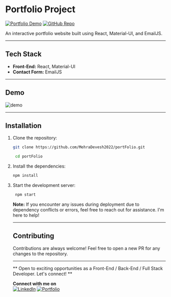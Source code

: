  # Portfolio Project

[![Portfolio Demo](https://img.shields.io/badge/View-Demo-blue)](https://iam-devesh.tech/)
[![GitHub Repo](https://img.shields.io/badge/GitHub-Repo-green)](https://github.com/MehraDevesh2022/portFolio)

An interactive portfolio website built using React, Material-UI, and EmailJS.

---
## Tech Stack

- **Front-End:** React, Material-UI
- **Contact Form:** EmailJS

---
## Demo


![demo](https://github.com/MehraDevesh2022/portFolio/assets/96515074/2a4cb5ee-5cc7-4f43-987e-3259747591f4)

---
## Installation

1. Clone the repository:

   ```bash
   git clone https://github.com/MehraDevesh2022/portFolio.git

    cd portFolio
    ```
2. Install the dependencies:

   ```bash
   npm install
   ```
3. Start the development server:

   ```bash
    npm start
    ```

    **Note:** If you encounter any issues during deployment due to dependency conflicts or errors, feel free to reach out for assistance. I'm here to help!

     ---
     ## Contributing

    Contributions are always welcome! Feel free to open a new PR for any changes to the repository. 

     ---
    ** Open to exciting opportunities as a Front-End / Back-End / Full Stack Developer. Let's connect! **
      
    **Connect with me on** <br>
    [![LinkedIn](https://img.shields.io/badge/LinkedIn-Profile-blue)](https://www.linkedin.com/in/devesh-mehra-2022/) 
    [![Portfolio](https://img.shields.io/badge/Portfolio-Website-green)](https://iam-devesh.tech/) 
